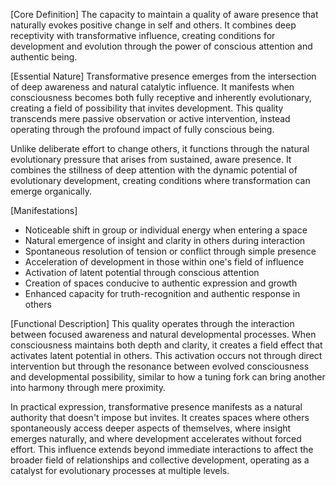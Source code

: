 [Core Definition]
The capacity to maintain a quality of aware presence that naturally evokes positive change in self and others. It combines deep receptivity with transformative influence, creating conditions for development and evolution through the power of conscious attention and authentic being.

[Essential Nature]
Transformative presence emerges from the intersection of deep awareness and natural catalytic influence. It manifests when consciousness becomes both fully receptive and inherently evolutionary, creating a field of possibility that invites development. This quality transcends mere passive observation or active intervention, instead operating through the profound impact of fully conscious being.

Unlike deliberate effort to change others, it functions through the natural evolutionary pressure that arises from sustained, aware presence. It combines the stillness of deep attention with the dynamic potential of evolutionary development, creating conditions where transformation can emerge organically.

[Manifestations]
- Noticeable shift in group or individual energy when entering a space
- Natural emergence of insight and clarity in others during interaction
- Spontaneous resolution of tension or conflict through simple presence
- Acceleration of development in those within one's field of influence
- Activation of latent potential through conscious attention
- Creation of spaces conducive to authentic expression and growth
- Enhanced capacity for truth-recognition and authentic response in others

[Functional Description]
This quality operates through the interaction between focused awareness and natural developmental processes. When consciousness maintains both depth and clarity, it creates a field effect that activates latent potential in others. This activation occurs not through direct intervention but through the resonance between evolved consciousness and developmental possibility, similar to how a tuning fork can bring another into harmony through mere proximity.

In practical expression, transformative presence manifests as a natural authority that doesn't impose but invites. It creates spaces where others spontaneously access deeper aspects of themselves, where insight emerges naturally, and where development accelerates without forced effort. This influence extends beyond immediate interactions to affect the broader field of relationships and collective development, operating as a catalyst for evolutionary processes at multiple levels.